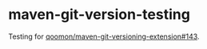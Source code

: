 # maven-git-version-testing

Testing for [qoomon/maven-git-versioning-extension#143](https://github.com/qoomon/maven-git-versioning-extension/issues/143).
